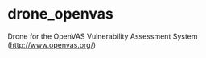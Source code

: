 drone_openvas
=============

Drone for the OpenVAS Vulnerability Assessment System (http://www.openvas.org/)